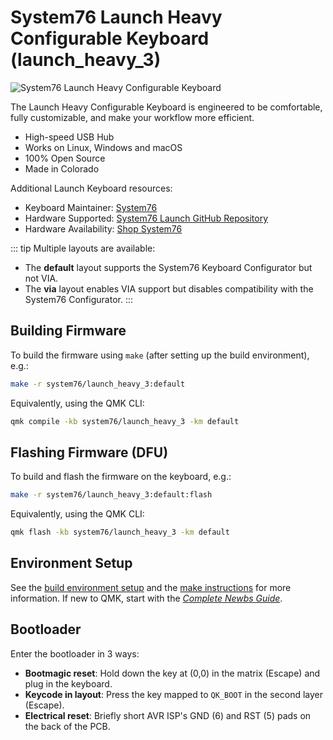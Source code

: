 # System76 Launch Heavy Configurable Keyboard (launch_heavy_3)

![System76 Launch Heavy Configurable Keyboard](https://tech-docs.system76.com/models/launch_heavy_3/img/launch-heavy.webp)

The Launch Heavy Configurable Keyboard is engineered to be comfortable, fully customizable, and make your workflow more efficient.

- High-speed USB Hub
- Works on Linux, Windows and macOS
- 100% Open Source
- Made in Colorado

Additional Launch Keyboard resources:

- Keyboard Maintainer: [System76](https://github.com/system76)
- Hardware Supported: [System76 Launch GitHub Repository](https://github.com/system76/launch)
- Hardware Availability: [Shop System76](https://system76.com/keyboards)

::: tip
Multiple layouts are available:
 * The **default** layout supports the System76 Keyboard Configurator but not VIA.
 * The **via** layout enables VIA support but disables compatibility with the System76 Configurator.
:::

## Building Firmware

To build the firmware using `make` (after setting up the build environment), e.g.:

```bash
make -r system76/launch_heavy_3:default
```

Equivalently, using the QMK CLI:

```bash
qmk compile -kb system76/launch_heavy_3 -km default
```

## Flashing Firmware (DFU)

To build and flash the firmware on the keyboard, e.g.:

```bash
make -r system76/launch_heavy_3:default:flash
```

Equivalently, using the QMK CLI:

```bash
qmk flash -kb system76/launch_heavy_3 -km default
```

## Environment Setup

See the [build environment setup](https://docs.qmk.fm/#/getting_started_build_tools) and the [make instructions](https://docs.qmk.fm/#/getting_started_make_guide) for more information. If new to QMK, start with the [_Complete Newbs Guide_](https://docs.qmk.fm/#/newbs).

## Bootloader

Enter the bootloader in 3 ways:

- **Bootmagic reset**: Hold down the key at (0,0) in the matrix (Escape) and plug in the keyboard.
- **Keycode in layout**: Press the key mapped to `QK_BOOT` in the second layer (Escape).
- **Electrical reset**: Briefly short AVR ISP's GND (6) and RST (5) pads on the back of the PCB.
